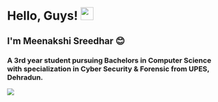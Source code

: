 # Hello, Guys! <img src="https://raw.githubusercontent.com/MartinHeinz/MartinHeinz/master/wave.gif" width="30px">
## I'm Meenakshi Sreedhar 😊
### A 3rd year student pursuing Bachelors in Computer Science with specialization in Cyber Security & Forensic from UPES, Dehradun.
<img align="center" src="https://github-readme-stats.vercel.app/api/<pin>/?username=<meenakshi-sreedhar>&theme=<highcontrast>" />
